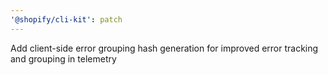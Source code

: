 ```yaml
---
'@shopify/cli-kit': patch
---
```


Add client-side error grouping hash generation for improved error tracking and grouping in telemetry